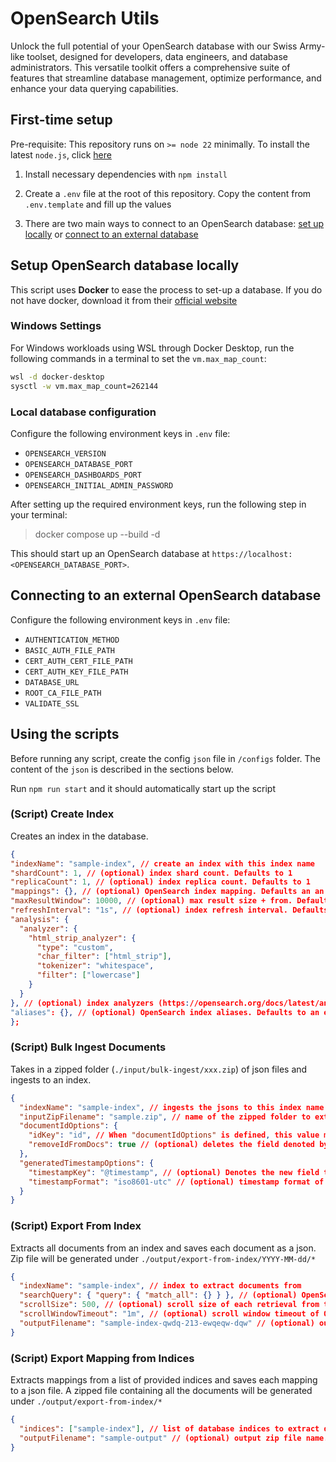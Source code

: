 # OpenSearch Utils

Unlock the full potential of your OpenSearch database with our Swiss Army-like toolset, designed for developers, data engineers, and database administrators. This versatile toolkit offers a comprehensive suite of features that streamline database management, optimize performance, and enhance your data querying capabilities.

## First-time setup

Pre-requisite: This repository runs on `>= node 22` minimally. To install the latest `node.js`, click [here](https://nodejs.org/en/download/prebuilt-installer)

1. Install necessary dependencies with `npm install`

2. Create a `.env` file at the root of this repository. Copy the content from `.env.template` and fill up the values

3. There are two main ways to connect to an OpenSearch database: [set up locally](#setup-opensearch-database-locally) or [connect to an external database](#connecting-to-an-external-opensearch-database)

## Setup OpenSearch database locally

This script uses **Docker** to ease the process to set-up a database. If you do not have docker, download it from their [official website](https://www.docker.com/products/docker-desktop/)

### Windows Settings

For Windows workloads using WSL through Docker Desktop, run the following commands in a terminal to set the `vm.max_map_count`:

```bash
wsl -d docker-desktop
sysctl -w vm.max_map_count=262144
```

### Local database configuration

Configure the following environment keys in `.env` file:

- `OPENSEARCH_VERSION`
- `OPENSEARCH_DATABASE_PORT`
- `OPENSEARCH_DASHBOARDS_PORT`
- `OPENSEARCH_INITIAL_ADMIN_PASSWORD`

After setting up the required environment keys, run the following step in your terminal:

> docker compose up --build -d

This should start up an OpenSearch database at `https://localhost:<OPENSEARCH_DATABASE_PORT>`.

## Connecting to an external OpenSearch database

Configure the following environment keys in `.env` file:

- `AUTHENTICATION_METHOD`
- `BASIC_AUTH_FILE_PATH`
- `CERT_AUTH_CERT_FILE_PATH`
- `CERT_AUTH_KEY_FILE_PATH`
- `DATABASE_URL`
- `ROOT_CA_FILE_PATH`
- `VALIDATE_SSL`

## Using the scripts

Before running any script, create the config `json` file in `/configs` folder. The content of the `json` is described in the sections below.

Run `npm run start` and it should automatically start up the script

### (Script) Create Index

Creates an index in the database.

```json
{
"indexName": "sample-index", // create an index with this index name
"shardCount": 1, // (optional) index shard count. Defaults to 1
"replicaCount": 1, // (optional) index replica count. Defaults to 1
"mappings": {}, // (optional) OpenSearch index mapping. Defaults an an empty object (dynamic mapping)
"maxResultWindow": 10000, // (optional) max result size + from. Defaults to 10,000
"refreshInterval": "1s", // (optional) index refresh interval. Defaults to "1s" (1 second)
"analysis": {
  "analyzer": {
    "html_strip_analyzer": {
      "type": "custom",
      "char_filter": ["html_strip"],
      "tokenizer": "whitespace",
      "filter": ["lowercase"]
    }
  }
}, // (optional) index analyzers (https://opensearch.org/docs/latest/analyzers/custom-analyzer/)
"aliases": {}, // (optional) OpenSearch index aliases. Defaults to an empty object (no alias)
};
```

### (Script) Bulk Ingest Documents

Takes in a zipped folder (`./input/bulk-ingest/xxx.zip`) of json files and ingests to an index.

```json
{
  "indexName": "sample-index", // ingests the jsons to this index name
  "inputZipFilename": "sample.zip", // name of the zipped folder to extract json files from. stored in /input/bulk-ingest/*
  "documentIdOptions": {
    "idKey": "id", // When "documentIdOptions" is defined, this value must be provided. Denotes the primary key field of the document and set that field value to _id in OpenSearch.
    "removeIdFromDocs": true // (optional) deletes the field denoted by "uniqueIdKey" in the document before ingestion. Defaults to true
  },
  "generatedTimestampOptions": {
    "timestampKey": "@timestamp", // (optional) Denotes the new field to be added to the document during ingestion. Defaults to "@timestamp"
    "timestampFormat": "iso8601-utc" // (optional) timestamp format of the generated timestamp. Permitted values only. Defaults to "iso8601-utc"
  }
}
```

### (Script) Export From Index

Extracts all documents from an index and saves each document as a json. Zip file will be generated under `./output/export-from-index/YYYY-MM-dd/*`

```json
{
  "indexName": "sample-index", // index to extract documents from
  "searchQuery": { "query": { "match_all": {} } }, // (optional) OpenSearch search query to filter results for extraction. Defaults to match everything
  "scrollSize": 500, // (optional) scroll size of each retrieval from the database. Defaults to 500
  "scrollWindowTimeout": "1m", // (optional) scroll window timeout of OpenSearch's Scroll API. Defaults to "1m". For larger scroll sizes, you may want to increase this timeout window
  "outputFilename": "sample-index-qwdq-213-ewqeqw-dqw" // (optional) output zip file name. Defaults to <INDEX_NAME>-<UUID> if not provided
}
```

### (Script) Export Mapping from Indices

Extracts mappings from a list of provided indices and saves each mapping to a json file. A zipped file containing all the documents will be generated under `./output/export-from-index/*`

```json
{
  "indices": ["sample-index"], // list of database indices to extract documents from
  "outputFilename": "sample-output" // (optional) output zip file name. Defaults to <UUID> if not provided
}
```
